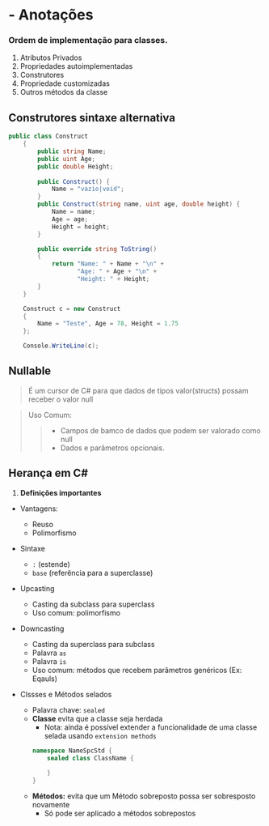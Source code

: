 # - Anotações

### Ordem de implementação para classes.

1. Atributos Privados
1. Propriedades autoimplementadas
1. Construtores
1. Propriedade customizadas
1. Outros métodos da classe

## Construtores sintaxe alternativa

```c#
public class Construct
    {
        public string Name;
        public uint Age;
        public double Height;
    
        public Construct() {
            Name = "vazio|void";
        }
        public Construct(string name, uint age, double height) {
            Name = name;
            Age = age;
            Height = height;
        }

        public override string ToString()
        {
            return "Name: " + Name + "\n" +
                   "Age: " + Age + "\n" +
                   "Height: " + Height;
        }
    }
```
```c#
    Construct c = new Construct
    {
        Name = "Teste", Age = 78, Height = 1.75
    };

    Console.WriteLine(c);
```

## Nullable
> É um cursor de C# para que dados de tipos valor(structs) possam
receber o valor null

> Uso Comum:
>> - Campos de bamco de dados que podem ser valorado como null
>> - Dados e parâmetros opcionais.

## Herança em C#

1. **Definições importantes**

- Vantagens:
    - Reuso
    - Polimorfismo
    
- Sintaxe
    - `:` (estende)
    - `base` (referência para a superclasse)
    
- Upcasting
  - Casting da subclass para superclass
  - Uso comum: polimorfismo
  
- Downcasting
  - Casting da superclass para subclass
  - Palavra `as`
  - Palavra `is`
  - Uso comum: métodos que recebem parâmetros genéricos (Ex: Eqauls)
  
- Clssses e Métodos selados
  - Palavra chave: `sealed`
  - **Classe** evita que a classe seja herdada
    - Nota: ainda é possível extender a funcionalidade de uma classe selada usando `extension methods`
    ```c#
    namespace NameSpcStd {
        sealed class ClassName {
        
        } 
    }
    ```
  - **Métodos:** evita que um Método sobreposto possa ser sobresposto novamente
    - Só pode ser aplicado a métodos sobrepostos
  
